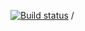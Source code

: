 [![Build status](https://ci.appveyor.com/api/projects/status/1k2w4151924a0oum?svg=true)](https://ci.appveyor.com/project/Sormat59/dz-3-2-setupci)
/